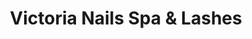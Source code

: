 ---
title: "Victoria Nails Spa & Lashes"
url: /fort-collins/victoria-nails-spa-and-lashes/
shop: beauty
---